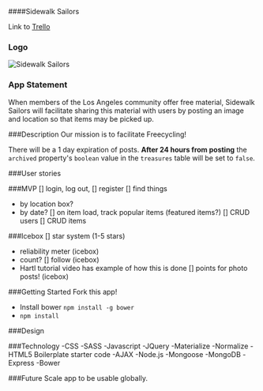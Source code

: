 ####Sidewalk Sailors

Link to [Trello](https://trello.com/b/jagawiuH/sidewalk-sailors)

### Logo
![Sidewalk Sailors](https://i.imgur.com/0ETpRGT.png)

### App Statement
When members of the Los Angeles community offer free material, Sidewalk Sailors will facilitate sharing this material with users by posting an image and location so that items may be picked up.

###Description
Our mission is to facilitate Freecycling!

There will be a 1 day expiration of posts. **After 24 hours from posting** the `archived` property's `boolean` value in the `treasures` table will be set to `false`.

###User stories

###MVP
[] login, log out,
[] register
[] find things
  * by location box?
  * by date?
[] on item load, track popular items (featured items?)
[] CRUD users
[] CRUD items

###Icebox
[] star system (1-5 stars)
  * reliability meter (icebox)
  * count?
[] follow (icebox)
  * Hartl tutorial video has example of how this is done
[] points for photo posts! (icebox)

###Getting Started
Fork this app!
- Install bower `npm install -g bower`
- `npm install`

###Design

###Technology
-CSS
-SASS
-Javascript
-JQuery
-Materialize
-Normalize
-HTML5 Boilerplate starter code
-AJAX
-Node.js
-Mongoose
-MongoDB
-Express
-Bower

###Future
Scale app to be usable globally.
